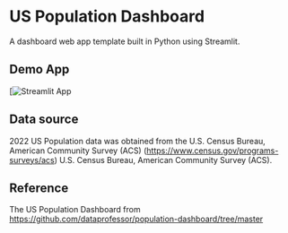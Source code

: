 # US Population Dashboard

A dashboard web app template built in Python using Streamlit.

## Demo App

[![Streamlit App]([http://localhost:8502/])


## Data source
2022 US Population data was obtained from the U.S. Census Bureau, American Community Survey (ACS) (https://www.census.gov/programs-surveys/acs)
U.S. Census Bureau, American Community Survey (ACS).

## Reference
The US Population Dashboard from https://github.com/dataprofessor/population-dashboard/tree/master

